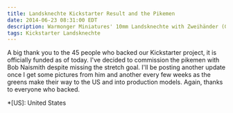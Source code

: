 ```yaml
---
title: Landsknechte Kickstarter Result and the Pikemen
date: 2014-06-23 08:31:00 EDT
description: Warmonger Miniatures' 10mm Landsknechte with Zweihänder (Great Swords) Kickstarter has been funded, plus the pikemen will be commissioned!
tags: Kickstarter Landsknechte
---
```

A big thank you to the 45 people who backed our Kickstarter project, it is officially funded as of today. I've decided to commission the pikemen with Bob Naismith despite missing the stretch goal. I'll be posting another update once I get some pictures from him and another every few weeks as the greens make their way to the US and into production models. Again, thanks to everyone who backed.

*[US]: United States